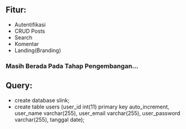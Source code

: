 ## Fitur:
- Autentifikasi
- CRUD Posts
- Search
- Komentar
- Landing(Branding)
### **Masih Berada Pada Tahap Pengembangan...**

## Query:
- create database slink;
- create table users (user_id int(11) primary key auto_increment, user_name varchar(255), user_email varchar(255), user_password varchar(255), tanggal date);

